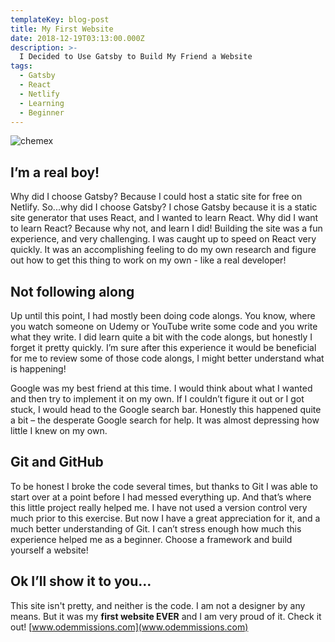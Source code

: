 ```yaml
---
templateKey: blog-post
title: My First Website
date: 2018-12-19T03:13:00.000Z
description: >-
  I Decided to Use Gatsby to Build My Friend a Website
tags:
  - Gatsby
  - React
  - Netlify
  - Learning
  - Beginner
---
```

![chemex](/img/chemex.jpg)
## I’m a real boy!

Why did I choose Gatsby? Because I could host a static site for free on Netlify. So...why did I choose Gatsby? I chose Gatsby because it is a static site generator that uses React, and I wanted to learn React. Why did I want to learn React? Because why not, and learn I did! Building the site was a fun experience, and very challenging. I was caught up to speed on React very quickly. It was an accomplishing feeling to do my own research and figure out how to get this thing to work on my own - like a real developer! 

## Not following along

Up until this point, I had mostly been doing code alongs. You know, where you watch someone on Udemy or YouTube write some code and you write what they write. I did learn quite a bit with the code alongs, but honestly I forget it pretty quickly. I’m sure after this experience it would be beneficial for me to review some of those code alongs, I might better understand what is happening!

Google was my best friend at this time. I would think about what I wanted and then try to implement it on my own. If I couldn’t figure it out or I got stuck, I would head to the Google search bar. Honestly this happened quite a bit – the desperate Google search for help. It was almost depressing how little I knew on my own. 

## Git and GitHub

To be honest I broke the code several times, but thanks to Git I was able to start over at a point before I had messed everything up. And that’s where this little project really helped me. I have not used a version control very much prior to this exercise. But now I have a great appreciation for it, and a much better understanding of Git. I can’t stress enough how much this experience helped me as a beginner. Choose a framework and build yourself a website!

## Ok I’ll show it to you…

This site isn't pretty, and neither is the code. I am not a designer by any means. But it was my **first website EVER** and I am very proud of it. Check it out! [www.odemmissions.com](www.odemmissions.com)
